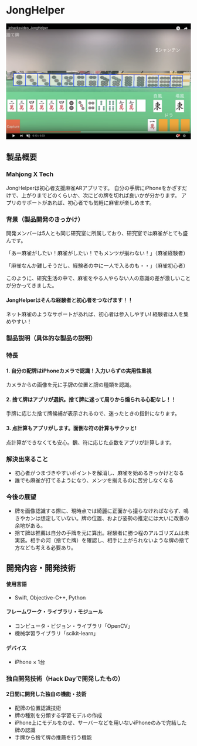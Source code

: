 # JongHelper

[![JongHelper](https://github.com/jphacks/SD_1702/blob/master/%202017-10-22%2015.18.09.png)](https://youtu.be/DgwDmwa-Jm0)

## 製品概要
### Mahjong X Tech 
 JongHelperは初心者支援麻雀ARアプリです。
自分の手牌にiPhoneをかざすだけで、上がりまでどのくらいか、次にどの牌を切れば良いかが分かります。
アプリのサポートがあれば、初心者でも気軽に麻雀が楽しめます。

### 背景（製品開発のきっかけ）
<!-- こんかいのプロダクトの開発に至った背景
- 着目した顧客・顧客の課題・現状-->
開発メンバーは5人とも同じ研究室に所属しており、研究室では麻雀がとても盛んです。

「あー麻雀がしたい！麻雀がしたい！でもメンツが揃わない！」（麻雀経験者）

「麻雀なんか難しそうだし、経験者の中に一人で入るのも・・」（麻雀初心者）

このように、研究生活の中で、麻雀をやる人やらない人の意識の差が激しいことが分かってきました。

#### JongHelperはそんな経験者と初心者をつなげます！！
ネット麻雀のようなサポートがあれば、初心者は参入しやすい! 経験者は人を集めやすい！


### 製品説明（具体的な製品の説明）
[](こちらに製品の概要・特徴について説明を記載。)

### 特長

#### 1. 自分の配牌はiPhoneカメラで認識！入力いらずの実用性重視
カメラからの画像を元に手牌の位置と牌の種類を認識。

#### 2. 捨て牌はアプリが選択。捨て牌に迷って周りから煽られる心配なし！！
手牌に応じた捨て牌候補が表示されるので、迷ったときの指針になります。

#### 3. 点計算もアプリがします。面倒な符の計算もサクッと!
点計算ができなくても安心。飜、符に応じた点数をアプリが計算します。

### 解決出来ること
[](この製品を利用することによって最終的に解決できることについて記載をしてください。)

* 初心者がつまづきやすいポイントを解消し、麻雀を始めるきっかけとなる
* 誰でも麻雀が打てるようになり、メンツを揃えるのに苦労しなくなる


### 今後の展望
[](今回は実現できなかったが、今後改善すること、どのように展開していくことが可能かについて記載をしてください。)

- 牌を画像認識する際に、現時点では綺麗に正面から撮らなければならず、鳴きやカンは想定していない。牌の位置、および姿勢の推定には大いに改善の余地がある。
- 捨て牌は推薦は自分の手牌を元に算出。経験者に勝つ程のアルゴリズムは未実装。相手の河（捨てた牌）を確認し、相手に上がられないような牌の捨て方なども考える必要あり。

## 開発内容・開発技術


#### 使用言語
* Swift, Objective-C++, Python

#### フレームワーク・ライブラリ・モジュール
* コンピュータ・ビジョン・ライブラリ「OpenCV」
* 機械学習ライブラリ「scikit-learn」


#### デバイス
* iPhone × 1台


### 独自開発技術（Hack Dayで開発したもの）
#### 2日間に開発した独自の機能・技術
<!--* 独自で開発したものの内容をこちらに記載してください
* 特に力を入れた部分をファイルリンク、またはcommit_idを記載してください（任意）-->
* 配牌の位置認識技術
* 牌の種別を分類する学習モデルの作成
* iPhone上にモデルをのせ、サーバーなどを用いないiPhoneのみで完結した牌の認識
* 手牌から捨て牌の推薦を行う機能
